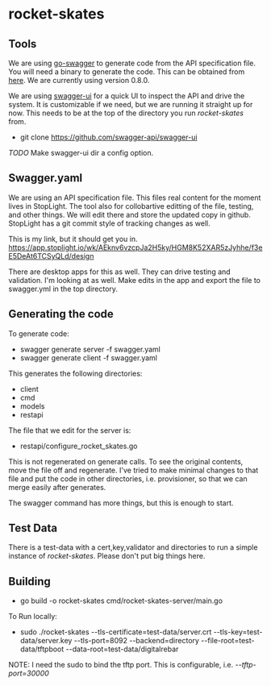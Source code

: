 # rocket-skates



## Tools

We are using [go-swagger](https://github.com/go-swagger/go-swagger) to generate code from the API specification file.
You will need a binary to generate the code.  This can be obtained from [here](https://github.com/go-swagger/go-swagger#static-binary). We are currently using version 0.8.0.

We are using [swagger-ui](https://github.com/swagger-api/swagger-ui) for a quick UI to inspect the API and drive the system.  It is customizable if we need, but we are running it straight up for now.  This needs to be at the top of the directory you run *rocket-skates* from.  

* git clone https://github.com/swagger-api/swagger-ui

*TODO* Make swagger-ui dir a config option.

## Swagger.yaml

We are using an API specification file.  This files real content for the moment lives in StopLight.  The tool also for collobartive editting of the file, testing, and other things.  We will edit there and store the updated copy in github.  StopLight has a git commit style of tracking changes as well.

This is my link, but it should get you in.
https://app.stoplight.io/wk/AEknv6vzcpJa2H5ky/HGM8K52XAR5zJyhhe/f3eE5DeAt6TCSyQLd/design

There are desktop apps for this as well.  They can drive testing and validation.  I'm looking at as well.
Make edits in the app and export the file to swagger.yml in the top directory. 

## Generating the code

To generate code:
* swagger generate server -f swagger.yaml
* swagger generate client -f swagger.yaml

This generates the following directories:

* client
* cmd
* models
* restapi

The file that we edit for the server is:

* restapi/configure_rocket_skates.go 

This is not regenerated on generate calls. To see the original contents, move the file off and regenerate.  I've tried to make minimal changes to that file and put the code in other directories, i.e. provisioner, so that we can merge easily after generates.

The swagger command has more things, but this is enough to start.

## Test Data

There is a test-data with a cert,key,validator and directories to run a simple instance of *rocket-skates*.  Please don't put big things here.

## Building

* go build -o rocket-skates cmd/rocket-skates-server/main.go

To Run locally:

* sudo ./rocket-skates  --tls-certificate=test-data/server.crt --tls-key=test-data/server.key --tls-port=8092 --backend=directory --file-root=test-data/tftpboot --data-root=test-data/digitalrebar

NOTE: I need the sudo to bind the tftp port.  This is configurable, i.e.  *--tftp-port=30000*  
